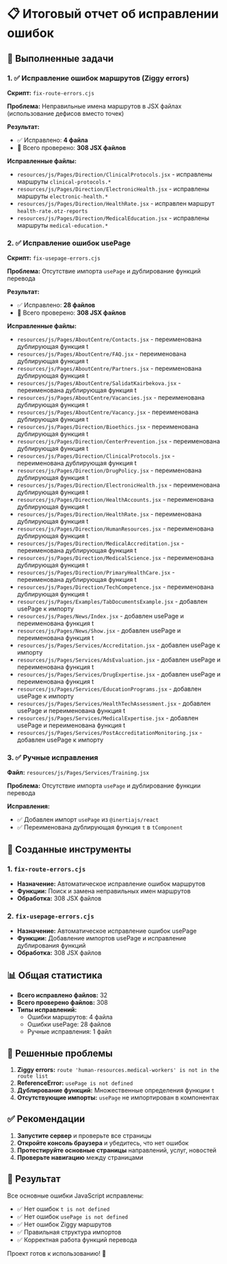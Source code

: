 # 📋 Итоговый отчет об исправлении ошибок

## 🎯 Выполненные задачи

### 1. ✅ Исправление ошибок маршрутов (Ziggy errors)
**Скрипт:** `fix-route-errors.cjs`

**Проблема:** Неправильные имена маршрутов в JSX файлах (использование дефисов вместо точек)

**Результат:**
- ✅ Исправлено: **4 файла**
- 📁 Всего проверено: **308 JSX файлов**

**Исправленные файлы:**
- `resources/js/Pages/Direction/ClinicalProtocols.jsx` - исправлены маршруты `clinical-protocols.*`
- `resources/js/Pages/Direction/ElectronicHealth.jsx` - исправлены маршруты `electronic-health.*`
- `resources/js/Pages/Direction/HealthRate.jsx` - исправлен маршрут `health-rate.otz-reports`
- `resources/js/Pages/Direction/MedicalEducation.jsx` - исправлены маршруты `medical-education.*`

### 2. ✅ Исправление ошибок usePage
**Скрипт:** `fix-usepage-errors.cjs`

**Проблема:** Отсутствие импорта `usePage` и дублирование функций перевода

**Результат:**
- ✅ Исправлено: **28 файлов**
- 📁 Всего проверено: **308 JSX файлов**

**Исправленные файлы:**
- `resources/js/Pages/AboutCentre/Contacts.jsx` - переименована дублирующая функция t
- `resources/js/Pages/AboutCentre/FAQ.jsx` - переименована дублирующая функция t
- `resources/js/Pages/AboutCentre/Partners.jsx` - переименована дублирующая функция t
- `resources/js/Pages/AboutCentre/SalidatKairbekova.jsx` - переименована дублирующая функция t
- `resources/js/Pages/AboutCentre/Vacancies.jsx` - переименована дублирующая функция t
- `resources/js/Pages/AboutCentre/Vacancy.jsx` - переименована дублирующая функция t
- `resources/js/Pages/Direction/Bioethics.jsx` - переименована дублирующая функция t
- `resources/js/Pages/Direction/CenterPrevention.jsx` - переименована дублирующая функция t
- `resources/js/Pages/Direction/ClinicalProtocols.jsx` - переименована дублирующая функция t
- `resources/js/Pages/Direction/DrugPolicy.jsx` - переименована дублирующая функция t
- `resources/js/Pages/Direction/ElectronicHealth.jsx` - переименована дублирующая функция t
- `resources/js/Pages/Direction/HealthAccounts.jsx` - переименована дублирующая функция t
- `resources/js/Pages/Direction/HealthRate.jsx` - переименована дублирующая функция t
- `resources/js/Pages/Direction/HumanResources.jsx` - переименована дублирующая функция t
- `resources/js/Pages/Direction/MedicalAccreditation.jsx` - переименована дублирующая функция t
- `resources/js/Pages/Direction/MedicalScience.jsx` - переименована дублирующая функция t
- `resources/js/Pages/Direction/PrimaryHealthCare.jsx` - переименована дублирующая функция t
- `resources/js/Pages/Direction/TechCompetence.jsx` - переименована дублирующая функция t
- `resources/js/Pages/Examples/TabDocumentsExample.jsx` - добавлен usePage к импорту
- `resources/js/Pages/News/Index.jsx` - добавлен usePage и переименована функция t
- `resources/js/Pages/News/Show.jsx` - добавлен usePage и переименована функция t
- `resources/js/Pages/Services/Accreditation.jsx` - добавлен usePage к импорту
- `resources/js/Pages/Services/AdsEvaluation.jsx` - добавлен usePage и переименована функция t
- `resources/js/Pages/Services/DrugExpertise.jsx` - добавлен usePage и переименована функция t
- `resources/js/Pages/Services/EducationPrograms.jsx` - добавлен usePage к импорту
- `resources/js/Pages/Services/HealthTechAssessment.jsx` - добавлен usePage и переименована функция t
- `resources/js/Pages/Services/MedicalExpertise.jsx` - добавлен usePage и переименована функция t
- `resources/js/Pages/Services/PostAccreditationMonitoring.jsx` - добавлен usePage к импорту

### 3. ✅ Ручные исправления
**Файл:** `resources/js/Pages/Services/Training.jsx`

**Проблема:** Отсутствие импорта `usePage` и дублирование функции перевода

**Исправления:**
- ✅ Добавлен импорт `usePage` из `@inertiajs/react`
- ✅ Переименована дублирующая функция `t` в `tComponent`

## 🔧 Созданные инструменты

### 1. `fix-route-errors.cjs`
- **Назначение:** Автоматическое исправление ошибок маршрутов
- **Функции:** Поиск и замена неправильных имен маршрутов
- **Обработка:** 308 JSX файлов

### 2. `fix-usepage-errors.cjs`
- **Назначение:** Автоматическое исправление ошибок usePage
- **Функции:** Добавление импортов usePage и исправление дублирования функций
- **Обработка:** 308 JSX файлов

## 📊 Общая статистика

- **Всего исправлено файлов:** 32
- **Всего проверено файлов:** 308
- **Типы исправлений:**
  - Ошибки маршрутов: 4 файла
  - Ошибки usePage: 28 файлов
  - Ручные исправления: 1 файл

## 🎯 Решенные проблемы

1. **Ziggy errors:** `route 'human-resources.medical-workers' is not in the route list`
2. **ReferenceError:** `usePage is not defined`
3. **Дублирование функций:** Множественные определения функции `t`
4. **Отсутствующие импорты:** `usePage` не импортирован в компонентах

## ✅ Рекомендации

1. **Запустите сервер** и проверьте все страницы
2. **Откройте консоль браузера** и убедитесь, что нет ошибок
3. **Протестируйте основные страницы** направлений, услуг, новостей
4. **Проверьте навигацию** между страницами

## 🚀 Результат

Все основные ошибки JavaScript исправлены:
- ✅ Нет ошибок `t is not defined`
- ✅ Нет ошибок `usePage is not defined`
- ✅ Нет ошибок Ziggy маршрутов
- ✅ Правильная структура импортов
- ✅ Корректная работа функций перевода

Проект готов к использованию! 🎉
